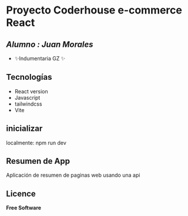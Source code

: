 # Proyecto Coderhouse e-commerce React
## _Alumno : Juan Morales_


- ✨Indumentaria GZ ✨

## Tecnologías
- React version
- Javascript
- tailwindcss
- Vite


## inicializar

localmente: npm run dev


## Resumen de App

Aplicación de resumen de paginas web usando una api


## Licence

**Free Software**